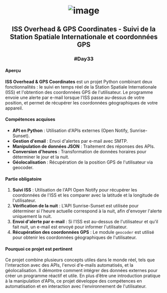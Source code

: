 # <p align="center"> ![image](https://github.com/user-attachments/assets/a615bca9-bd69-4679-b79d-a0d9eaa996db) </p>

## <p align="center"> ISS Overhead & GPS Coordinates - Suivi de la Station Spatiale Internationale et coordonnées GPS </p>
### <p align="center"> #Day33 </p>

#### Aperçu
**ISS Overhead & GPS Coordinates** est un projet Python combinant deux fonctionnalités : le suivi en temps réel de la Station Spatiale Internationale (ISS) et l'obtention des coordonnées GPS de l'utilisateur. Le programme envoie une alerte par e-mail lorsque l'ISS passe au-dessus de votre position, et permet de récupérer les coordonnées géographiques de votre appareil.

#### Compétences acquises
- **API en Python** : Utilisation d'APIs externes (Open Notify, Sunrise-Sunset).
- **Gestion d'email** : Envoi d'alertes par e-mail avec SMTP.
- **Manipulation de données JSON** : Traitement des réponses des APIs.
- **Conversion d'heures** : Transformation de données horaires pour déterminer le jour et la nuit.
- **Géolocalisation** : Récupération de la position GPS de l'utilisateur via geocoder.

#### Partie obligatoire
1. **Suivi ISS** : Utilisation de l'API Open Notify pour récupérer les coordonnées de l'ISS et les comparer avec la latitude et la longitude de l'utilisateur.
2. **Vérification de la nuit** : L'API Sunrise-Sunset est utilisée pour déterminer si l'heure actuelle correspond à la nuit, afin d'envoyer l'alerte uniquement la nuit.
3. **Envoi d'alerte par e-mail** : Si l'ISS est au-dessus de l'utilisateur et qu'il fait nuit, un e-mail est envoyé pour informer l'utilisateur.
4. **Récupération des coordonnées GPS** : Le module `geocoder` est utilisé pour obtenir les coordonnées géographiques de l'utilisateur.
   
#### Pourquoi ce projet est pertinent
Ce projet combine plusieurs concepts utiles dans le monde réel, tels que l'interaction avec des APIs, l'envoi d'e-mails automatisés, et la géolocalisation. Il démontre comment intégrer des données externes pour créer un programme réactif et utile. En plus d’être une introduction pratique à la manipulation d'APIs, ce projet développe des compétences en automatisation et en interaction avec l'environnement de l'utilisateur.
